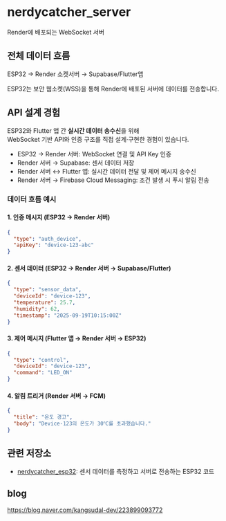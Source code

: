 
# nerdycatcher_server

Render에 배포되는 WebSocket 서버

## 전체 데이터 흐름  
ESP32 → Render 소켓서버 → Supabase/Flutter앱

ESP32는 보안 웹소켓(WSS)을 통해 Render에 배포된 서버에 데이터를 전송합니다.  

## API 설계 경험

ESP32와 Flutter 앱 간 **실시간 데이터 송수신**을 위해  
WebSocket 기반 API와 인증 구조를 직접 설계·구현한 경험이 있습니다.  

- ESP32 → Render 서버: WebSocket 연결 및 API Key 인증  
- Render 서버 → Supabase: 센서 데이터 저장  
- Render 서버 ↔ Flutter 앱: 실시간 데이터 전달 및 제어 메시지 송수신  
- Render 서버 → Firebase Cloud Messaging: 조건 발생 시 푸시 알림 전송  

### 데이터 흐름 예시

#### 1. 인증 메시지 (ESP32 → Render 서버)
```json
{
  "type": "auth_device",
  "apiKey": "device-123-abc"
}
```
#### 2. 센서 데이터 (ESP32 → Render 서버 → Supabase/Flutter)
```json
{
  "type": "sensor_data",
  "deviceId": "device-123",
  "temperature": 25.7,
  "humidity": 62,
  "timestamp": "2025-09-19T10:15:00Z"
}
```
#### 3. 제어 메시지 (Flutter 앱 → Render 서버 → ESP32)
```json
{
  "type": "control",
  "deviceId": "device-123",
  "command": "LED_ON"
}
```

#### 4. 알림 트리거 (Render 서버 → FCM)
```json
{
  "title": "온도 경고",
  "body": "Device-123의 온도가 30℃를 초과했습니다."
}
```

## 관련 저장소
- [nerdycatcher_esp32](https://github.com/kangsudal/nerdycatcher_esp32): 센서 데이터를 측정하고 서버로 전송하는 ESP32 코드

## blog
https://blog.naver.com/kangsudal-dev/223899093772
